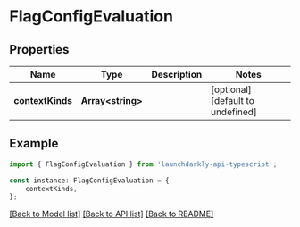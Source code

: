 # FlagConfigEvaluation


## Properties

Name | Type | Description | Notes
------------ | ------------- | ------------- | -------------
**contextKinds** | **Array&lt;string&gt;** |  | [optional] [default to undefined]

## Example

```typescript
import { FlagConfigEvaluation } from 'launchdarkly-api-typescript';

const instance: FlagConfigEvaluation = {
    contextKinds,
};
```

[[Back to Model list]](../README.md#documentation-for-models) [[Back to API list]](../README.md#documentation-for-api-endpoints) [[Back to README]](../README.md)
